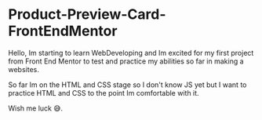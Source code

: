 # Product-Preview-Card-FrontEndMentor

Hello, Im starting to learn WebDeveloping and Im excited for my first project from Front End Mentor to test and practice my abilities so far in making a websites.

So far Im on the HTML and CSS stage so I don't know JS yet but I want to practice HTML and CSS to the point Im comfortable with it.

Wish me luck 😅.
